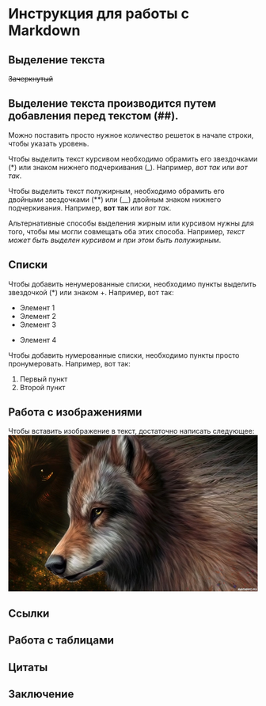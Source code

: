 # Инструкция для работы с Markdown

## Выделение текста
~~Зачеркнутый~~

## Выделение текста производится путем добавления перед текстом (##).
Можно поставить просто нужное количество решеток в начале строки, чтобы указать уровень.

Чтобы выделить текст курсивом необходимо обрамить его звездочками (*) или знаком нижнего подчеркивания (_). Например, *вот так* или _вот так_.

Чтобы выделить текст полужирным, необходимо обрамить его двойными звездочками (**) или (__) двойным знаком нижнего подчеркивания. Например, **вот так** или _вот так_.

Альтернативные способы выделения жирным или курсивом нужны для того, чтобы мы могли совмещать оба этих способа. Например, _текст может быть выделен курсивом и при этом быть *полужирным*_.

## Списки

Чтобы добавить ненумерованные списки, необходимо пункты выделить звездочкой (*) или знаком +. Например, вот так:
* Элемент 1
* Элемент 2
* Элемент 3
+ Элемент 4

Чтобы добавить нумерованные списки, необходимо пункты просто пронумеровать. Например, вот так:
1. Первый пункт
2. Второй пункт

## Работа с изображениями

Чтобы вставить изображение в текст, достаточно написать следующее: ![Привет, это волк!](volk.jpg)

## Ссылки

## Работа с таблицами

## Цитаты

## Заключение
